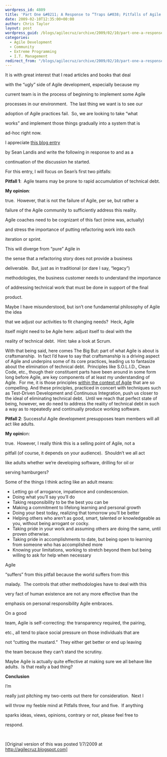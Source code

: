 ```yaml
---
wordpress_id: 4809
title: 'Part One &#8211; A Response to “Traps &#038; Pitfalls of Agile Development – A Non-Contrarian View”'
date: 2009-02-10T12:35:00+00:00
author: Chris Taylor
layout: post
wordpress_guid: /blogs/agilecruz/archive/2009/02/10/part-one-a-response-to-traps-amp-pitfalls-of-agile-development-a-non-contrarian-view.aspx
categories:
  - Agile Development
  - Community
  - Extreme Programming
  - I.T. Management
redirect_from: "/blogs/agilecruz/archive/2009/02/10/part-one-a-response-to-traps-amp-pitfalls-of-agile-development-a-non-contrarian-view.aspx/"
---
```

It is with great interest that I read articles and books that deal
  
with the &ldquo;ugly&rdquo; side of Agile development, especially because my
  
current team is in the process of beginning to implement some Agile
  
processes in our environment.&nbsp; The last thing we want is to see our
  
adoption of Agile practices fail.&nbsp; So, we are looking to take &ldquo;what
  
works&rdquo; and implement those things gradually into a system that is
  
ad-hoc right now.&nbsp; 

I appreciate [this blog entry](http://www.artima.com/weblogs/viewpost.jsp?thread=246513)
  
by Sean Landis and write the following in response to and as a
  
continuation of the discussion he started. 

For this entry, I will focus on Sean&rsquo;s first two pitfalls:

**Pitfall 1**:&nbsp; Agile teams may be prone to rapid accumulation of technical debt.

**My opinion**:
  
true.&nbsp; However, that is not the failure of Agile, per se, but rather a
  
failure of the Agile community to sufficiently address this reality.&nbsp;
  
Agile coaches need to be cognizant of this fact (mine was, actually)
  
and stress the importance of putting refactoring work into each
  
iteration or sprint.&nbsp; 

This will diverge from &ldquo;pure&rdquo; Agile in
  
the sense that a refactoring story does not provide a business
  
deliverable.&nbsp; But, just as in traditional (or dare I say, &ldquo;legacy&rdquo;)
  
methodologies, the business customer needs to understand the importance
  
of addressing technical work that must be done in support of the final
  
product.&nbsp; 

Maybe I have misunderstood, but isn&rsquo;t one fundamental philosophy of Agile the idea
  
that we adjust our activities to fit changing needs?&nbsp; Heck, Agile
  
itself might need to be Agile here: adjust itself to deal with the
  
reality of technical debt.&nbsp; Hint: take a look at Scrum.

With that being said, here comes The Big But: part of what Agile is about is craftsmanship.&nbsp; In fact I&#8217;d have to say that craftsmanship is a driving aspect of Agile and underpins some of its core practices, leading us to fantasize about the elimination of technical debt.&nbsp; Principles like S.O.L.I.D., Clean Code, etc., though their constituent parts have been around in some form long before Agile, are key components of at least my understanding of Agile.&nbsp; For me, it is those principles <span style="text-decoration: underline">within the context of Agile</span> that are so compelling. And these principles, practiced in concert with techniques such as Test-Driven Development and Continuous Integration, push us closer to the ideal of eliminating technical debt.&nbsp; Until we reach that perfect state of being, however, we do need to address the reality of technical debt in such a way as to repeatedly and continually produce working software.

****Pitfall** 2**: Successful Agile development presupposes team members will all act like adults.

**My opini**on:
  
true.&nbsp; However, I really think this is a selling point of Agile, not a
  
pitfall (of course, it depends on your audience).&nbsp; Shouldn&rsquo;t we all act
  
like adults whether we&rsquo;re developing software, drilling for oil or
  
serving hamburgers?&nbsp; 

Some of the things I think acting like an adult means:

  * Letting go of arrogance, impatience and condescension.&nbsp; 
  * Doing what you&rsquo;ll say you&rsquo;ll do 
  * Taking responsibility to be the best you can be 
  * Making a commitment to lifelong learning and personal growth 
  * Doing your best today, realizing that tomorrow you&rsquo;ll be better 
  * Helping others who aren&rsquo;t as good, smart, talented or knowledgeable as you, without being arrogant or cocky.&nbsp; 
  * Taking pride in your work and assuming others are doing the same, until proven otherwise. 
  * Taking pride in accomplishments to date, but being open to learning from someone who has accomplished more 
  * Knowing your limitations, working to stretch beyond them but being willing to ask for help when necessary 

Agile
  
&ldquo;suffers&rdquo; from this pitfall because the world suffers from this
  
malady.&nbsp; The controls that other methodologies have to deal with this
  
very fact of human existence are not any more effective than the
  
emphasis on personal responsibility Agile embraces.&nbsp; 

On a good
  
team, Agile is self-correcting: the transparency required, the pairing,
  
etc., all tend to place social pressure on those individuals that are
  
not &ldquo;cutting the mustard.&rdquo;&nbsp; They either get better or end up leaving
  
the team because they can&rsquo;t stand the scrutiny.&nbsp; 

Maybe Agile is actually quite effective at making sure we all behave like adults.&nbsp; Is that really a bad thing?

**Conclusion**

I&rsquo;m
  
really just pitching my two-cents out there for consideration.&nbsp; Next I
  
will throw my feeble mind at Pitfalls three, four and five.&nbsp; If anything
  
sparks ideas, views, opinions, contrary or not, please feel free to
  
respond. 

&nbsp;

[Original version of this was posted 1/7/2009 at http://agilecruz.blogspot.com]